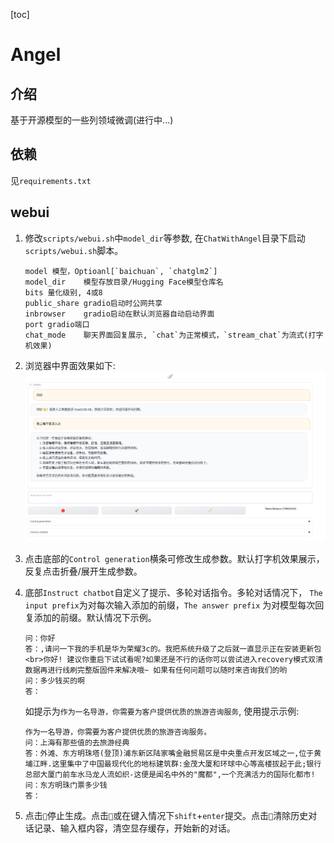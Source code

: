 [toc]

# Angel

## 介绍

基于开源模型的一些列领域微调(进行中...)

## 依赖

见`requirements.txt`

## webui

1. 修改`scripts/webui.sh`中`model_dir`等参数, 在`ChatWithAngel`目录下启动`scripts/webui.sh`脚本。

   ```
   model 模型，Optioanl[`baichuan`, `chatglm2`]
   model_dir	模型存放目录/Hugging Face模型仓库名
   bits	量化级别, 4或8
   public_share	gradio启动时公网共享
   inbrowser	gradio启动在默认浏览器自动启动界面
   port	gradio端口
   chat_mode	聊天界面回复展示, `chat`为正常模式，`stream_chat`为流式(打字机效果)
   ```

2. 浏览器中界面效果如下:
   ![](images/ui_view.png)

3. 点击底部的`Control generation`横条可修改生成参数。默认打字机效果展示，反复点击折叠/展开生成参数。

4. 底部`Instruct chatbot`自定义了提示、多轮对话指令。多轮对话情况下， `The input prefix`为对每次输入添加的前缀，`The answer prefix`
   为对模型每次回复添加的前缀。默认情况下示例。

   ```
   问：你好
   答：,请问一下我的手机是华为荣耀3c的。我把系统升级了之后就一直显示正在安装更新包<br>你好! 建议你重启下试试看呢?如果还是不行的话你可以尝试进入recovery模式双清数据再进行线刷完整版固件来解决哦~ 如果有任何问题可以随时来咨询我们的哟
   问：多少钱买的啊
   答：
   ```

   如提示为`作为一名导游，你需要为客户提供优质的旅游咨询服务`, 使用提示示例:

   ```
   作为一名导游，你需要为客户提供优质的旅游咨询服务。
   问：上海有那些值的去旅游经典
   答：外滩、东方明珠塔(登顶)浦东新区陆家嘴金融贸易区是中央重点开发区域之一,位于黄埔江畔.这里集中了中国最现代化的地标建筑群:金茂大厦和环球中心等高楼拔起于此;银行总部大厦门前车水马龙人流如织-这便是闻名中外的"魔都",一个充满活力的国际化都市!
   问：东方明珠门票多少钱
   答：
   ```

5. 点击`🛑`停止生成。点击`🚀`或在键入情况下`shift`+`enter`提交。点击`🧹`清除历史对话记录、输入框内容，清空显存缓存，开始新的对话。

   